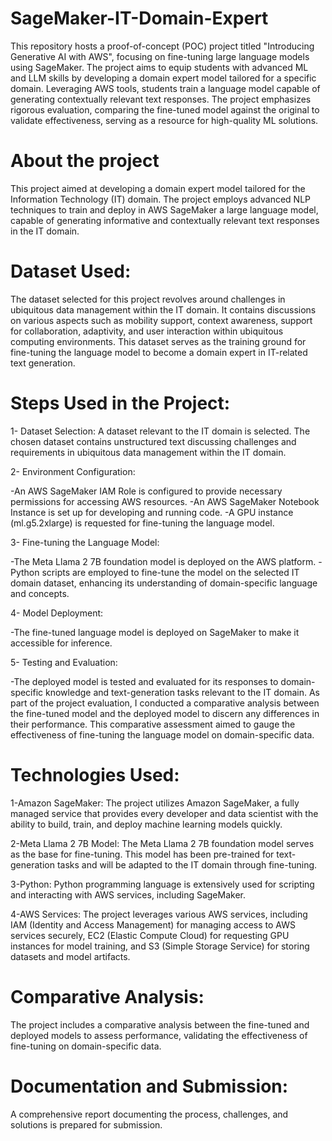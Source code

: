 # SageMaker-IT-Domain-Expert
This repository hosts a proof-of-concept (POC) project titled "Introducing Generative AI with AWS", focusing on fine-tuning large language models using SageMaker. The project aims to equip students with advanced ML and LLM skills by developing a domain expert model tailored for a specific domain. Leveraging AWS tools, students train a language model capable of generating contextually relevant text responses. The project emphasizes rigorous evaluation, comparing the fine-tuned model against the original to validate effectiveness, serving as a resource for high-quality ML solutions.

# About the project
This project aimed at developing a domain expert model tailored for the Information Technology (IT) domain. The project employs advanced NLP techniques to train and deploy in AWS SageMaker a large language model, capable of generating informative and contextually relevant text responses in the IT domain.

# Dataset Used:
The dataset selected for this project revolves around challenges in ubiquitous data management within the IT domain. It contains discussions on various aspects such as mobility support, context awareness, support for collaboration, adaptivity, and user interaction within ubiquitous computing environments. This dataset serves as the training ground for fine-tuning the language model to become a domain expert in IT-related text generation.

# Steps Used in the Project:
1- Dataset Selection: A dataset relevant to the IT domain is selected. The chosen dataset contains unstructured text discussing challenges and requirements in ubiquitous data management within the IT domain.

2- Environment Configuration:

-An AWS SageMaker IAM Role is configured to provide necessary permissions for accessing AWS resources. -An AWS SageMaker Notebook Instance is set up for developing and running code. -A GPU instance (ml.g5.2xlarge) is requested for fine-tuning the language model.

3- Fine-tuning the Language Model:

-The Meta Llama 2 7B foundation model is deployed on the AWS platform. -Python scripts are employed to fine-tune the model on the selected IT domain dataset, enhancing its understanding of domain-specific language and concepts.

4- Model Deployment:

-The fine-tuned language model is deployed on SageMaker to make it accessible for inference.

5- Testing and Evaluation:

-The deployed model is tested and evaluated for its responses to domain-specific knowledge and text-generation tasks relevant to the IT domain. As part of the project evaluation, I conducted a comparative analysis between the fine-tuned model and the deployed model to discern any differences in their performance. This comparative assessment aimed to gauge the effectiveness of fine-tuning the language model on domain-specific data.

# Technologies Used:
1-Amazon SageMaker: The project utilizes Amazon SageMaker, a fully managed service that provides every developer and data scientist with the ability to build, train, and deploy machine learning models quickly.

2-Meta Llama 2 7B Model: The Meta Llama 2 7B foundation model serves as the base for fine-tuning. This model has been pre-trained for text-generation tasks and will be adapted to the IT domain through fine-tuning.

3-Python: Python programming language is extensively used for scripting and interacting with AWS services, including SageMaker.

4-AWS Services: The project leverages various AWS services, including IAM (Identity and Access Management) for managing access to AWS services securely, EC2 (Elastic Compute Cloud) for requesting GPU instances for model training, and S3 (Simple Storage Service) for storing datasets and model artifacts.

# Comparative Analysis:
The project includes a comparative analysis between the fine-tuned and deployed models to assess performance, validating the effectiveness of fine-tuning on domain-specific data.

# Documentation and Submission:
A comprehensive report documenting the process, challenges, and solutions is prepared for submission.
